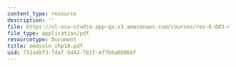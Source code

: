 ```yaml
---
content_type: resource
description: ''
file: https://ol-ocw-studio-app-qa.s3.amazonaws.com/courses/res-6-003-electromechanical-dynamics-spring-2009/751a4bf37daf5d427b1fef7b6a0086bf_emdsoln_chp10.pdf
file_type: application/pdf
resourcetype: Document
title: emdsoln_chp10.pdf
uid: 751a4bf3-7daf-5d42-7b1f-ef7b6a0086bf
---
```

